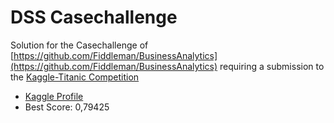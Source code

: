 # DSS Casechallenge
Solution for the Casechallenge of [https://github.com/Fiddleman/BusinessAnalytics](https://github.com/Fiddleman/BusinessAnalytics) requiring a submission to the [Kaggle-Titanic Competition](https://www.kaggle.com/c/titanic) 

- [Kaggle Profile](https://www.kaggle.com/lukasleist)
- Best Score: 0,79425


